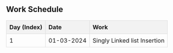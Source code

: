 <!DOCTYPE html>
<html lang="en">
<head>
<meta charset="UTF-8">
<meta name="viewport" content="width=device-width, initial-scale=1.0">
<title>Table of Contents</title>
<style>
  table {
    width: 100%;
    border-collapse: collapse;
  }
  th, td {
    border: 1px solid #dddddd;
    text-align: left;
    padding: 8px;
  }
  th {
    background-color: #f2f2f2;
  }
</style>
</head>
<body>

<h2>Work Schedule</h2>

<table>
  <thead>
    <tr>
      <th>Day (Index)</th>
      <th>Date</th>
      <th>Work</th>
    </tr>
  </thead>
  <tbody>
    <tr>
      <td>1</td>
      <td>01-03-2024</td>
      <td>Singly Linked list Insertion</td>
    </tr>
  </tbody>
</table>

</body>
</html>
